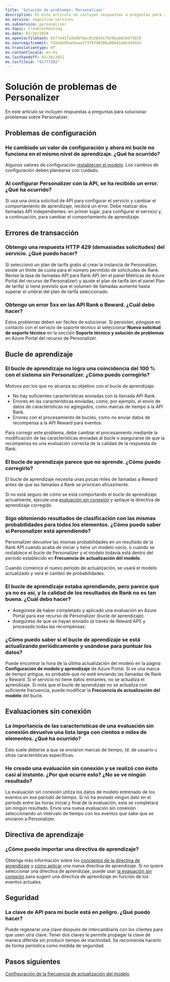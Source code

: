 ```yaml
---
title: 'Solución de problemas: Personalizer'
description: En este artículo se incluyen respuestas a preguntas para solucionar problemas sobre Personalizer.
ms.service: cognitive-services
ms.subservice: personalizer
ms.topic: troubleshooting
ms.date: 02/26/2020
ms.openlocfilehash: b5f7ed1f2ded8f6ec0320d417b59bab016d75028
ms.sourcegitcommit: f28ebb95ae9aaaff3f87d8388a09b41e0b3445b5
ms.translationtype: HT
ms.contentlocale: es-ES
ms.lasthandoff: 03/30/2021
ms.locfileid: "91777282"
---
```

# <a name="personalizer-troubleshooting"></a>Solución de problemas de Personalizer

En este artículo se incluyen respuestas a preguntas para solucionar problemas sobre Personalizer.

## <a name="configuration-issues"></a>Problemas de configuración

### <a name="i-changed-a-configuration-setting-and-now-my-loop-isnt-performing-at-the-same-learning-level-what-happened"></a>He cambiado un valor de configuración y ahora mi bucle no funciona en el mismo nivel de aprendizaje. ¿Qué ha ocurrido?

Algunos valores de configuración [restablecen el modelo](how-to-settings.md#settings-that-include-resetting-the-model). Los cambios de configuración deben planearse con cuidado.

### <a name="when-configuring-personalizer-with-the-api-i-received-an-error-what-happened"></a>Al configurar Personalizer con la API, se ha recibido un error. ¿Qué ha ocurrido?

Si usa una única solicitud de API para configurar el servicio y cambiar el comportamiento de aprendizaje, recibirá un error. Debe realizar dos llamadas API independientes: en primer lugar, para configurar el servicio y, a continuación, para cambiar el comportamiento de aprendizaje.

## <a name="transaction-errors"></a>Errores de transacción

### <a name="i-get-an-http-429-too-many-requests-response-from-the-service-what-can-i-do"></a>Obtengo una respuesta HTTP 429 (demasiadas solicitudes) del servicio. ¿Qué puedo hacer?

Si seleccionó un plan de tarifa gratis al crear la instancia de Personalizer, existe un límite de cuota para el número permitido de solicitudes de Rank. Revise la tasa de llamadas API para Rank API (en el panel Métricas de Azure Portal del recurso de Personalizer) y ajuste el plan de tarifa (en el panel Plan de tarifa) si tiene previsto que el volumen de llamadas aumente hasta superar el umbral del plan de tarifa seleccionado.

### <a name="im-getting-a-5xx-error-on-rank-or-reward-apis-what-should-i-do"></a>Obtengo un error 5xx en las API Rank o Reward. ¿Cuál debo hacer?

Estos problemas deben ser fáciles de solucionar. Si persisten, póngase en contacto con el servicio de soporte técnico al seleccionar **Nueva solicitud de soporte técnico** en la sección **Soporte técnico y solución de problemas** en Azure Portal del recurso de Personalizer.

## <a name="learning-loop"></a>Bucle de aprendizaje

### <a name="the-learning-loop-doesnt-attain-a-100-match-to-the-system-without-personalizer-how-do-i-fix-this"></a>El bucle de aprendizaje no logra una coincidencia del 100 % con el sistema sin Personalizer. ¿Cómo puedo corregirlo?

Motivos por los que no alcanza su objetivo con el bucle de aprendizaje:
* No hay suficientes características enviadas con la llamada API Rank.
* Errores en las características enviadas, como, por ejemplo, el envío de datos de características no agregados, como marcas de tiempo a la API Rank.
* Errores con el procesamiento de bucles, como no enviar datos de recompensa a la API Reward para eventos.

Para corregir este problema, debe cambiar el procesamiento mediante la modificación de las características enviadas al bucle o asegurarse de que la recompensa es una evaluación correcta de la calidad de la respuesta de Rank.

### <a name="the-learning-loop-doesnt-seem-to-learn-how-do-i-fix-this"></a>El bucle de aprendizaje parece que no aprende. ¿Cómo puedo corregirlo?

El bucle de aprendizaje necesita unas pocas miles de llamadas a Reward antes de que las llamadas a Rank se prioricen eficazmente.

Si no está seguro de cómo se está comportando el bucle de aprendizaje actualmente, ejecute una [evaluación sin conexión](concepts-offline-evaluation.md) y aplique la directiva de aprendizaje corregido.

### <a name="i-keep-getting-rank-results-with-all-the-same-probabilities-for-all-items-how-do-i-know-personalizer-is-learning"></a>Sigo obteniendo resultados de clasificación con las mismas probabilidades para todos los elementos. ¿Cómo puedo saber si Personalizer está aprendiendo?

Personalizer devuelve las mismas probabilidades en un resultado de la Rank API cuando acaba de iniciar y tiene un modelo _vacío_, o cuando se restablece el bucle de Personalizer y el modelo todavía está dentro del período establecido en **Frecuencia de actualización del modelo**.

Cuando comience el nuevo período de actualización, se usará el modelo actualizado y verá el cambio de probabilidades.

### <a name="the-learning-loop-was-learning-but-seems-to-not-learn-anymore-and-the-quality-of-the-rank-results-isnt-that-good-what-should-i-do"></a>El bucle de aprendizaje estaba aprendiendo, pero parece que ya no es así, y la calidad de los resultados de Rank no es tan buena. ¿Cuál debo hacer?

* Asegúrese de haber completado y aplicado una evaluación en Azure Portal para ese recurso de Personalizer (bucle de aprendizaje).
* Asegúrese de que se hayan enviado (a través de Reward API) y procesado todas las recompensas.

### <a name="how-do-i-know-that-the-learning-loop-is-getting-updated-regularly-and-is-used-to-score-my-data"></a>¿Cómo puedo saber si el bucle de aprendizaje se está actualizando periódicamente y usándose para puntuar los datos?

Puede encontrar la hora de la última actualización del modelo en la página **Configuración de modelo y aprendizaje** de Azure Portal. Si ve una marca de tiempo antigua, es probable que no esté enviando las llamadas de Rank y Reward. Si el servicio no tiene datos entrantes, no se actualiza el aprendizaje. Si nota que el bucle de aprendizaje no se actualiza con suficiente frecuencia, puede modificar la **Frecuencia de actualización del modelo** del bucle.

## <a name="offline-evaluations"></a>Evaluaciones sin conexión

### <a name="an-offline-evaluations-feature-importance-returns-a-long-list-with-hundreds-or-thousands-of-items-what-happened"></a>La importancia de las características de una evaluación sin conexión devuelve una lista larga con cientos o miles de elementos. ¿Qué ha ocurrido?

Esto suele deberse a que se enviaron marcas de tiempo, Id. de usuario u otras características específicas.

### <a name="i-created-an-offline-evaluation-and-it-succeeded-almost-instantly-why-is-that-i-dont-see-any-results"></a>He creado una evaluación sin conexión y se realizó con éxito casi al instante. ¿Por qué ocurre esto? ¿No se ve ningún resultado?

La evaluación sin conexión utiliza los datos de modelo entrenado de los eventos en ese período de tiempo. Si no ha enviado ningún dato en el período entre las horas inicial y final de la evaluación, esta se completará sin ningún resultado. Envíe una nueva evaluación sin conexión seleccionando un intervalo de tiempo con los eventos que sabe que se enviaron a Personalizer.

## <a name="learning-policy"></a>Directiva de aprendizaje

### <a name="how-do-i-import-a-learning-policy"></a>¿Cómo puedo importar una directiva de aprendizaje?

Obtenga más información sobre los [conceptos de la directiva de aprendizaje](concept-active-learning.md#understand-learning-policy-settings) y [cómo aplicar](how-to-manage-model.md) una nueva directiva de aprendizaje. Si no quiere seleccionar una directiva de aprendizaje, puede usar [la evaluación sin conexión](how-to-offline-evaluation.md) para sugerir una directiva de aprendizaje en función de los eventos actuales.


## <a name="security"></a>Seguridad

### <a name="the-api-key-for-my-loop-has-been-compromised-what-can-i-do"></a>La clave de API para mi bucle está en peligro. ¿Qué puedo hacer?

Puede regenerar una clave después de intercambiarla con los clientes para que usen otra clave. Tener dos claves le permite propagar la clave de manera diferida sin producir tiempo de inactividad. Se recomienda hacerlo de forma periódica como medida de seguridad.


## <a name="next-steps"></a>Pasos siguientes

[Configuración de la frecuencia de actualización del modelo](how-to-settings.md#model-update-frequency)